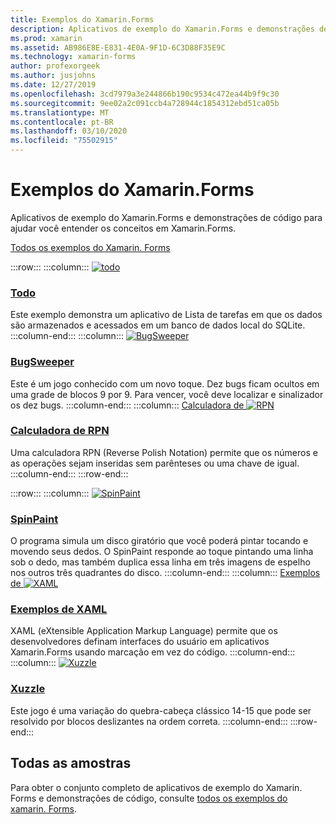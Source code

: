 ```yaml
---
title: Exemplos do Xamarin.Forms
description: Aplicativos de exemplo do Xamarin.Forms e demonstrações de código para ajudar você entender os conceitos em Xamarin.Forms.
ms.prod: xamarin
ms.assetid: AB986E8E-E831-4E0A-9F1D-6C3D88F35E9C
ms.technology: xamarin-forms
author: profexorgeek
ms.author: jusjohns
ms.date: 12/27/2019
ms.openlocfilehash: 3cd7979a3e244866b190c9534c472ea44b9f9c30
ms.sourcegitcommit: 9ee02a2c091ccb4a728944c1854312ebd51ca05b
ms.translationtype: MT
ms.contentlocale: pt-BR
ms.lasthandoff: 03/10/2020
ms.locfileid: "75502915"
---
```

# <a name="xamarinforms-samples"></a>Exemplos do Xamarin.Forms

Aplicativos de exemplo do Xamarin.Forms e demonstrações de código para ajudar você entender os conceitos em Xamarin.Forms.

[Todos os exemplos do Xamarin. Forms](https://docs.microsoft.com/samples/browse/?products=xamarin&term=Xamarin.Forms)

:::row:::
    :::column:::
[![todo](images/todo.png)](https://docs.microsoft.com/samples/xamarin/xamarin-forms-samples/todo/)

### <a name="todo"></a>[Todo](https://docs.microsoft.com/samples/xamarin/xamarin-forms-samples/todo/)

Este exemplo demonstra um aplicativo de Lista de tarefas em que os dados são armazenados e acessados em um banco de dados local do SQLite.
    :::column-end:::
    :::column:::
[![BugSweeper](images/bugsweeper.png)](https://docs.microsoft.com/samples/xamarin/xamarin-forms-samples/bugsweeper/)

### <a name="bugsweeper"></a>[BugSweeper](https://docs.microsoft.com/samples/xamarin/xamarin-forms-samples/bugsweeper/)

Este é um jogo conhecido com um novo toque. Dez bugs ficam ocultos em uma grade de blocos 9 por 9. Para vencer, você deve localizar e sinalizador os dez bugs.
    :::column-end:::
    :::column:::
[Calculadora de ![RPN](images/rpncalc.png)](https://docs.microsoft.com/samples/xamarin/xamarin-forms-samples/rpncalculator/)

### <a name="rpn-calculator"></a>[Calculadora de RPN](https://docs.microsoft.com/samples/xamarin/xamarin-forms-samples/rpncalculator/)

Uma calculadora RPN (Reverse Polish Notation) permite que os números e as operações sejam inseridas sem parênteses ou uma chave de igual.
    :::column-end:::
:::row-end:::

:::row:::
    :::column:::
[![SpinPaint](images/spinpaint.png)](https://docs.microsoft.com/samples/xamarin/xamarin-forms-samples/skiasharpforms-spinpaint/)

### <a name="spinpaint"></a>[SpinPaint](https://docs.microsoft.com/samples/xamarin/xamarin-forms-samples/skiasharpforms-spinpaint/)

O programa simula um disco giratório que você poderá pintar tocando e movendo seus dedos. O SpinPaint responde ao toque pintando uma linha sob o dedo, mas também duplica essa linha em três imagens de espelho nos outros três quadrantes do disco.
    :::column-end:::
    :::column:::
[Exemplos de ![XAML](images/xaml.png)](https://docs.microsoft.com/samples/xamarin/xamarin-forms-samples/xamlsamples/)

### <a name="xaml-samples"></a>[Exemplos de XAML](https://docs.microsoft.com/samples/xamarin/xamarin-forms-samples/xamlsamples/)

XAML (eXtensible Application Markup Language) permite que os desenvolvedores definam interfaces do usuário em aplicativos Xamarin.Forms usando marcação em vez do código.
    :::column-end:::
        :::column:::
[![Xuzzle](images/xuzzle.png)](https://docs.microsoft.com/samples/xamarin/mobile-samples/liveplayer-xamagonxuzzlelp/)

### <a name="xuzzle"></a>[Xuzzle](https://docs.microsoft.com/samples/xamarin/mobile-samples/liveplayer-xamagonxuzzlelp/)

Este jogo é uma variação do quebra-cabeça clássico 14-15 que pode ser resolvido por blocos deslizantes na ordem correta.
    :::column-end:::
:::row-end:::

## <a name="all-samples"></a>Todas as amostras

Para obter o conjunto completo de aplicativos de exemplo do Xamarin. Forms e demonstrações de código, consulte [todos os exemplos do xamarin. Forms](https://docs.microsoft.com/samples/browse/?products=xamarin&term=Xamarin.Forms).